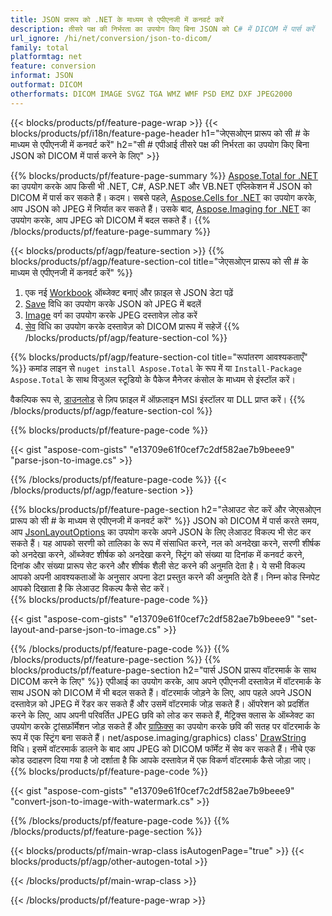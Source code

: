 ```yaml
---
title: JSON प्रारूप को .NET के माध्यम से एपीएनजी में कनवर्ट करें
description: तीसरे पक्ष की निर्भरता का उपयोग किए बिना JSON को C# में DICOM में पार्स करें
url_ignore: /hi/net/conversion/json-to-dicom/
family: total
platformtag: net
feature: conversion
informat: JSON
outformat: DICOM
otherformats: DICOM IMAGE SVGZ TGA WMZ WMF PSD EMZ DXF JPEG2000
---
```

{{< blocks/products/pf/feature-page-wrap >}}
{{< blocks/products/pf/i18n/feature-page-header h1="जेएसओएन प्रारूप को सी # के माध्यम से एपीएनजी में कनवर्ट करें" h2="सी # एपीआई तीसरे पक्ष की निर्भरता का उपयोग किए बिना JSON को DICOM में पार्स करने के लिए" >}}

{{% blocks/products/pf/feature-page-summary %}}
[Aspose.Total for .NET](https://products.aspose.com/total/net/) का उपयोग करके आप किसी भी .NET, C#, ASP.NET और VB.NET एप्लिकेशन में JSON को DICOM में पार्स कर सकते हैं। कदम। सबसे पहले, [Aspose.Cells for .NET](https://products.aspose.com/cells/net/) का उपयोग करके, आप JSON को JPEG में निर्यात कर सकते हैं। उसके बाद, [Aspose.Imaging for .NET](https://products.aspose.com/imaging/net/) का उपयोग करके, आप JPEG को DICOM में बदल सकते हैं।
{{% /blocks/products/pf/feature-page-summary  %}}

{{< blocks/products/pf/agp/feature-section >}}
{{% blocks/products/pf/agp/feature-section-col title="जेएसओएन प्रारूप को सी # के माध्यम से एपीएनजी में कनवर्ट करें" %}}
1. एक नई [Workbook](https://reference.aspose.com/cells/net/aspose.cells/workbook) ऑब्जेक्ट बनाएं और फ़ाइल से JSON डेटा पढ़ें
2. [Save](https://reference.aspose.com/cells/net/aspose.cells.workbook/save/methods/4) विधि का उपयोग करके JSON को JPEG में बदलें
3. [Image](https://reference.aspose.com/imaging/net/aspose.imaging/image) वर्ग का उपयोग करके JPEG दस्तावेज़ लोड करें
4. [सेव](https://reference.aspose.com/imaging/net/aspose.imaging.image/save/methods/4) विधि का उपयोग करके दस्तावेज़ को DICOM प्रारूप में सहेजें
{{% /blocks/products/pf/agp/feature-section-col %}}

{{% blocks/products/pf/agp/feature-section-col title="रूपांतरण आवश्यकताएँ" %}}
कमांड लाइन से ```nuget install Aspose.Total``` के रूप में या ```Install-Package Aspose.Total``` के साथ विजुअल स्टूडियो के पैकेज मैनेजर कंसोल के माध्यम से इंस्टॉल करें।

वैकल्पिक रूप से, [डाउनलोड](https://releases.aspose.com/total/net) से ज़िप फ़ाइल में ऑफ़लाइन MSI इंस्टॉलर या DLL प्राप्त करें।
{{% /blocks/products/pf/agp/feature-section-col %}}

{{% blocks/products/pf/feature-page-code %}}

{{< gist "aspose-com-gists" "e13709e61f0cef7c2df582ae7b9beee9" "parse-json-to-image.cs" >}}


{{% /blocks/products/pf/feature-page-code %}}
{{< /blocks/products/pf/agp/feature-section >}}

{{% blocks/products/pf/feature-page-section  h2="लेआउट सेट करें और जेएसओएन प्रारूप को सी # के माध्यम से एपीएनजी में कनवर्ट करें" %}}
JSON को DICOM में पार्स करते समय, आप [JsonLayoutOptions](https://reference.aspose.com/cells/net/aspose.cells.utility/jsonlayoutoptions) का उपयोग करके अपने JSON के लिए लेआउट विकल्प भी सेट कर सकते हैं। यह आपको सरणी को तालिका के रूप में संसाधित करने, नल को अनदेखा करने, सरणी शीर्षक को अनदेखा करने, ऑब्जेक्ट शीर्षक को अनदेखा करने, स्ट्रिंग को संख्या या दिनांक में कनवर्ट करने, दिनांक और संख्या प्रारूप सेट करने और शीर्षक शैली सेट करने की अनुमति देता है। ये सभी विकल्प आपको अपनी आवश्यकताओं के अनुसार अपना डेटा प्रस्तुत करने की अनुमति देते हैं। निम्न कोड स्निपेट आपको दिखाता है कि लेआउट विकल्प कैसे सेट करें।  
{{% blocks/products/pf/feature-page-code %}}

{{< gist "aspose-com-gists" "e13709e61f0cef7c2df582ae7b9beee9" "set-layout-and-parse-json-to-image.cs" >}}

{{% /blocks/products/pf/feature-page-code  %}}
{{% /blocks/products/pf/feature-page-section %}}
{{% blocks/products/pf/feature-page-section  h2="पार्स JSON प्रारूप वॉटरमार्क के साथ DICOM करने के लिए" %}}
एपीआई का उपयोग करके, आप अपने एपीएनजी दस्तावेज़ में वॉटरमार्क के साथ JSON को DICOM में भी बदल सकते हैं। वॉटरमार्क जोड़ने के लिए, आप पहले अपने JSON दस्तावेज़ को JPEG में रेंडर कर सकते हैं और उसमें वॉटरमार्क जोड़ सकते हैं। ऑपरेशन को प्रदर्शित करने के लिए, आप अपनी परिवर्तित JPEG छवि को लोड कर सकते हैं, मैट्रिक्स क्लास के ऑब्जेक्ट का उपयोग करके ट्रांसफ़ॉर्मेशन जोड़ सकते हैं और [ग्राफ़िक्स](https://reference.aspose.com/imaging/) का उपयोग करके छवि की सतह पर वॉटरमार्क के रूप में एक स्ट्रिंग बना सकते हैं। net/aspose.imaging/graphics) class' [DrawString](https://reference.aspose.com/imaging/net/aspose.imaging/graphics/methods/drawstring) विधि। इसमें वॉटरमार्क डालने के बाद आप JPEG को DICOM फॉर्मेट में सेव कर सकते हैं। नीचे एक कोड उदाहरण दिया गया है जो दर्शाता है कि आपके दस्तावेज़ में एक विकर्ण वॉटरमार्क कैसे जोड़ा जाए। 
{{% blocks/products/pf/feature-page-code %}}

{{< gist "aspose-com-gists" "e13709e61f0cef7c2df582ae7b9beee9" "convert-json-to-image-with-watermark.cs" >}}

{{% /blocks/products/pf/feature-page-code  %}}
{{% /blocks/products/pf/feature-page-section %}}

{{< blocks/products/pf/main-wrap-class isAutogenPage="true" >}}
{{< blocks/products/pf/agp/other-autogen-total >}}


{{< /blocks/products/pf/main-wrap-class >}}

{{< /blocks/products/pf/feature-page-wrap >}}